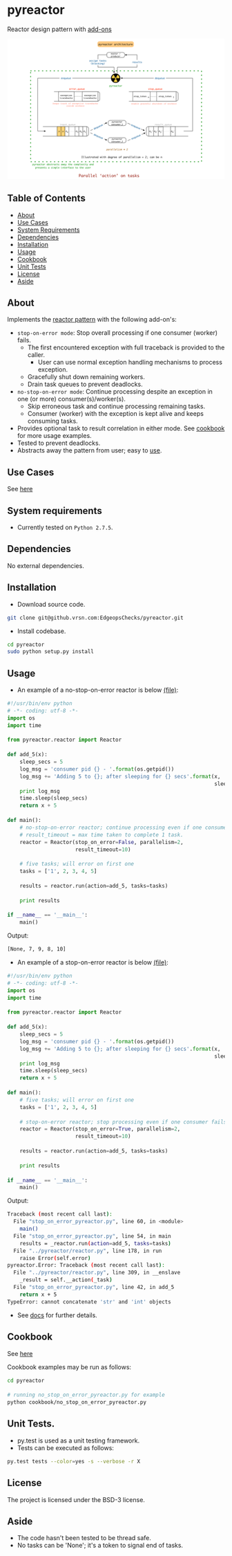 # pyreactor
Reactor design pattern with [add-ons](#about)

![Pyreactor Architecture](./docs/pyreactor_architecture.png?raw=true "pyreactor architecture")

## Table of Contents
* [About](#about)
* [Use Cases](#use-cases)
* [System Requirements](#system-requirements)
* [Dependencies](#dependencies)
* [Installation](#installation)
* [Usage](#usage)
* [Cookbook](#cookbook)
* [Unit Tests](#unit-tests)
* [License](#license)
* [Aside](#aside)

## About
Implements the [reactor pattern](./docs/main.md#reactor-design-pattern) with the following add-on's:
 - `stop-on-error mode`: Stop overall processing if one consumer (worker) fails.
    - The first encountered exception with full traceback is provided to the caller.
        - User can use normal exception handling mechanisms to process exception.
    - Gracefully shut down remaining workers.
    - Drain task queues to prevent deadlocks.
 - `no-stop-on-error mode`: Continue processing despite an exception in one (or more) consumer(s)/worker(s).
    - Skip erroneous task and continue processing remaining tasks.
    - Consumer (worker) with the exception is kept alive and keeps consuming tasks.
 - Provides optional task to result correlation in either mode. See [cookbook](#cookbook) for more usage examples. 
 - Tested to prevent deadlocks.
 - Abstracts away the pattern from user; easy to [use](#usage).

## Use Cases

See [here](./docs/main.md#use-case-for-reactor-pattern)

## System requirements
- Currently tested on `Python 2.7.5`.

## Dependencies
No external dependencies.

## Installation

- Download source code.
```bash
git clone git@github.vrsn.com:EdgeopsChecks/pyreactor.git
```

- Install codebase.
```bash
cd pyreactor
sudo python setup.py install
```

## Usage
- An example of a no-stop-on-error reactor is below [(file)](./docs/cookbook/no_stop_on_error_pyreactor.py):
```python
#!/usr/bin/env python
# -*- coding: utf-8 -*-
import os
import time

from pyreactor.reactor import Reactor

def add_5(x):
    sleep_secs = 5
    log_msg = 'consumer pid {} - '.format(os.getpid())
    log_msg += 'Adding 5 to {}; after sleeping for {} secs'.format(x,
                                                                   sleep_secs)
    print log_msg
    time.sleep(sleep_secs)
    return x + 5

def main():
    # no-stop-on-error reactor; continue processing even if one consumer fails
    # result_timeout = max time taken to complete 1 task.
    reactor = Reactor(stop_on_error=False, parallelism=2,
                      result_timeout=10)

    # five tasks; will error on first one
    tasks = ['1', 2, 3, 4, 5]

    results = reactor.run(action=add_5, tasks=tasks)

    print results
    
if __name__ == '__main__':
    main()
```

Output:
```bash
[None, 7, 9, 8, 10]
```

- An example of a stop-on-error reactor is below [(file)](./docs/cookbook/stop_on_error_pyreactor.py):
```python
#!/usr/bin/env python
# -*- coding: utf-8 -*-
import os
import time

from pyreactor.reactor import Reactor

def add_5(x):
    sleep_secs = 5
    log_msg = 'consumer pid {} - '.format(os.getpid())
    log_msg += 'Adding 5 to {}; after sleeping for {} secs'.format(x,
                                                                   sleep_secs)
    print log_msg
    time.sleep(sleep_secs)
    return x + 5

def main():
    # five tasks; will error on first one
    tasks = ['1', 2, 3, 4, 5]

    # stop-on-error reactor; stop processing even if one consumer fails
    reactor = Reactor(stop_on_error=True, parallelism=2,
                      result_timeout=10)

    results = reactor.run(action=add_5, tasks=tasks)

    print results
    
if __name__ == '__main__':
    main()
```

Output:
```bash
Traceback (most recent call last):
  File "stop_on_error_pyreactor.py", line 60, in <module>
    main()
  File "stop_on_error_pyreactor.py", line 54, in main
    results = _reactor.run(action=add_5, tasks=tasks)
  File "../pyreactor/reactor.py", line 178, in run
    raise Error(self.error)
pyreactor.Error: Traceback (most recent call last):
  File "../pyreactor/reactor.py", line 309, in __enslave
    _result = self.__action(_task)
  File "stop_on_error_pyreactor.py", line 42, in add_5
    return x + 5
TypeError: cannot concatenate 'str' and 'int' objects
```

- See [docs](./docs/main.md) for further details.

## Cookbook

See [here](./docs/cookbook)

Cookbook examples may be run as follows:
```bash
cd pyreactor

# running no_stop_on_error_pyreactor.py for example
python cookbook/no_stop_on_error_pyreactor.py
```

## Unit Tests.
- py.test is used as a unit testing framework.
- Tests can be executed as follows:
```bash
py.test tests --color=yes -s --verbose -r X
```

##  License

The project is licensed under the BSD-3 license.

## Aside
- The code hasn't been tested to be thread safe.
- No tasks can be 'None'; it's a token to signal end of tasks.

